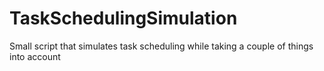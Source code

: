 # TaskSchedulingSimulation
Small script that simulates task scheduling while taking a couple of things into account
